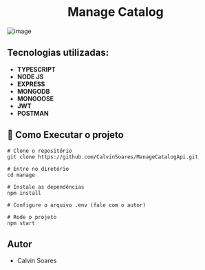 
<h1 align="center">Manage Catalog</h1>

![image](https://github.com/user-attachments/assets/0f20bb2d-6090-4085-9d06-8f5cfec49cba)

## Tecnologias utilizadas: 

* **TYPESCRIPT**
* **NODE JS**
* **EXPRESS**
* **MONGODB**
* **MONGOOSE**
* **JWT**
* **POSTMAN**

## 🔧 Como Executar o projeto

```
# Clone o repositório
git clone https://github.com/CalvinSoares/ManageCatalogApi.git

# Entre no diretório
cd manage

# Instale as dependências
npm install

# Configure o arquivo .env (fale com o autor)
```
```
# Rode o projeto
npm start
```

## Autor

* Calvin Soares
